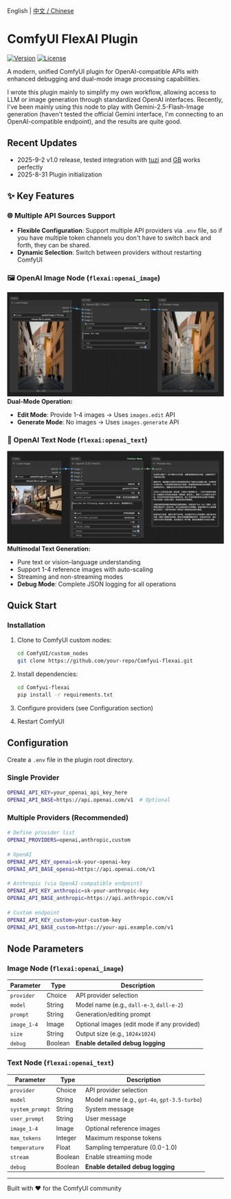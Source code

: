 <!-- Bilingual Links -->
English | [中文 / Chinese](README-zh.md)

# ComfyUI FlexAI Plugin

[![Version](https://img.shields.io/badge/version-1.0.0-blue.svg)](https://github.com/your-repo/Comfyui-flexai)
[![License](https://img.shields.io/badge/license-MIT-green.svg)](LICENSE)

A modern, unified ComfyUI plugin for OpenAI-compatible APIs with enhanced debugging and dual-mode image processing capabilities.

I wrote this plugin mainly to simplify my own workflow, allowing access to LLM or image generation through standardized OpenAI interfaces. Recently, I've been mainly using this node to play with Gemini-2.5-Flash-Image generation (haven't tested the official Gemini interface, I'm connecting to an OpenAI-compatible endpoint), and the results are quite good.

## Recent Updates
- 2025-9-2 v1.0 release, tested integration with [tuzi](https://api.tu-zi.com/) and [GB](https://github.com/snailyp/gemini-balance) works perfectly
- 2025-8-31 Plugin initialization

## ✨ Key Features

### 🌐 Multiple API Sources Support
- **Flexible Configuration**: Support multiple API providers via `.env` file, so if you have multiple token channels you don't have to switch back and forth, they can be shared.
- **Dynamic Selection**: Switch between providers without restarting ComfyUI

### 🖼️ OpenAI Image Node (`flexai:openai_image`)
![](thumb/flexai-image-node.jpg)
**Dual-Mode Operation:**
- **Edit Mode**: Provide 1-4 images → Uses `images.edit` API
- **Generate Mode**: No images → Uses `images.generate` API

### 💬 OpenAI Text Node (`flexai:openai_text`)
![](thumb/flexai-text-node.jpg)
**Multimodal Text Generation:**
- Pure text or vision-language understanding
- Support 1-4 reference images with auto-scaling
- Streaming and non-streaming modes
- **Debug Mode**: Complete JSON logging for all operations

## Quick Start

### Installation

1. Clone to ComfyUI custom nodes:
   ```bash
   cd ComfyUI/custom_nodes
   git clone https://github.com/your-repo/Comfyui-flexai.git
   ```

2. Install dependencies:
   ```bash
   cd Comfyui-flexai
   pip install -r requirements.txt
   ```

3. Configure providers (see Configuration section)
4. Restart ComfyUI

## Configuration

Create a `.env` file in the plugin root directory.

### Single Provider
```bash
OPENAI_API_KEY=your_openai_api_key_here
OPENAI_API_BASE=https://api.openai.com/v1  # Optional
```

### Multiple Providers (Recommended)
```bash
# Define provider list
OPENAI_PROVIDERS=openai,anthropic,custom

# OpenAI
OPENAI_API_KEY_openai=sk-your-openai-key
OPENAI_API_BASE_openai=https://api.openai.com/v1

# Anthropic (via OpenAI-compatible endpoint)
OPENAI_API_KEY_anthropic=sk-your-anthropic-key  
OPENAI_API_BASE_anthropic=https://api.anthropic.com/v1

# Custom endpoint
OPENAI_API_KEY_custom=your-custom-key
OPENAI_API_BASE_custom=https://your-api.example.com/v1
```

## Node Parameters

### Image Node (`flexai:openai_image`)

| Parameter | Type | Description |
|-----------|------|-------------|
| `provider` | Choice | API provider selection |
| `model` | String | Model name (e.g., `dall-e-3`, `dall-e-2`) |
| `prompt` | String | Generation/editing prompt |
| `image_1-4` | Image | Optional images (edit mode if any provided) |
| `size` | String | Output size (e.g., `1024x1024`) |
| `debug` | Boolean | **Enable detailed debug logging** |

### Text Node (`flexai:openai_text`)

| Parameter | Type | Description |
|-----------|------|-------------|
| `provider` | Choice | API provider selection |
| `model` | String | Model name (e.g., `gpt-4o`, `gpt-3.5-turbo`) |
| `system_prompt` | String | System message |
| `user_prompt` | String | User message |
| `image_1-4` | Image | Optional reference images |
| `max_tokens` | Integer | Maximum response tokens |
| `temperature` | Float | Sampling temperature (0.0-1.0) |
| `stream` | Boolean | Enable streaming mode |
| `debug` | Boolean | **Enable detailed debug logging** |

---

Built with ❤️ for the ComfyUI community
